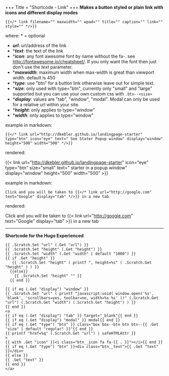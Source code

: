 +++
Title = "Shortcode - Link"
+++
**Makes a button styled or plain link with icons and different display modes**

```{{</* link filename="" maxwidth="" wpad="" title="" caption="" link="" style="" */>}}```

where:  \* = optional

* _**url**_: url/address of the link
* \*_**text**_: the text of the link
* \*_**icon**_: any font awesome font by name without the fa-.  see http://fontawesome.io/cheatsheet/.  If you only want the font then just don't use the *text* parameter.
* \*_**maxwidth**_: maximum width when max-width is great than viewport width.  default is 450
* \*_**type**_: use "btn" for a button link otherwise leave out for simple text.
* \*_**size**_: only used with type="btn", currently only "small" and "large" supported but you can use your own custom css with `.btn--<size>`
* \*_**display**_: values are "tab", "window", "modal".  Modal can only be used for a relative url within your site.
* \*_**height**_: only applies to type="window"
* \*_**width**_: only applies to type="window"


example in markdown:  

```{{</* link url="http://dkebler.github.io/landingpage-starter" type="btn" icon="eye" text=" See Stater Popup window" display="window" height="500" width="500" */>}}```

rendered:  

{{< link url="http://dkebler.github.io/landingpage-starter" icon="eye" type="btn" size="small" text=" starter in a popup window" display="window" height="500" width="500" >}}

example in markdown:  

```
Click and you will be taken to {{</* link url="http://google.com" text="Google" display="tab" */>}} in a new tab
```
rendered:  

Click and you will be taken to {{< link url="http://google.com" text="Google" display="tab" >}} in a new tab
***
**Shortcode for the Hugo Experienced**
```
{{ .Scratch.Set "url" (.Get "url") }}
{{ .Scratch.Set "height" (.Get "height") }}
{{ .Scratch.Set "width" (.Get "width" | default "1000") }}
{{ if .Get "height" }}
   {{ .Scratch.Set "height" ( printf ", height=%s" ( .Scratch.Get "height" ) ) }}
  {{else}}
    {{ .Scratch.Set "height" "" }}
  {{ end }}

{{ if eq (.Get "display") "window" }}
{{ .Scratch.Set "url" ( printf "javascript:void( window.open('%s', 'blank', 'scrollbars=yes, toolbar=no, width=%s %s' ))" (.Scratch.Get "url") (.Scratch.Get "width") (.Scratch.Get "height") ) }}
{{ end }}
<a
{{ if eq (.Get "display") "tab" }} target="_blank"{{ end }}
{{ if eq (.Get "display") "modal" }} modal{{ end }}
{{ if eq (.Get "type") "btn" }} class="box box--btn btn btn--{{ .Get "size" | default "regular" }}"{{ end }}
{{ printf "href=%q" (.Scratch.Get "url") | safeHTMLAttr }}
>
{{ with .Get "icon" }}<i class="btn__icon fa fa-{{ . }}"></i>{{ end }}
{{ if eq (.Get "type") "btn" }}<div class="btn__text">{{ .Get "text" }}</div>
{{ else }}
{{ .Get "text" }}
{{ end }}
</a>
```
